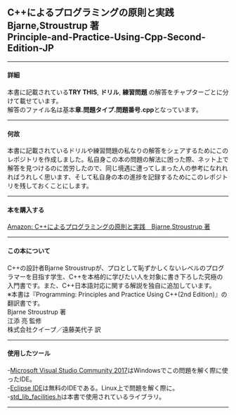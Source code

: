 ## C++によるプログラミングの原則と実践　Bjarne,Stroustrup 著 <br> Principle-and-Practice-Using-Cpp-Second-Edition-JP
***
#### 詳細
本書に記載されている**TRY THIS**, **ドリル**, **練習問題** の解答をチャプターごとに分けて載せています。<br>
解答のファイル名は基本**章.問題タイプ.問題番号.cpp**となっています。
***
#### 何故
本書に記載されているドリルや練習問題の私なりの解答をシェアするためにこのレポジトリを作成しました。私自身この本の問題の解法に困った際、ネット上で解答を見つけるのに苦労したので、同じ境遇に遭ってしまった人の参考になれれればうれしく思います、そして私自身の本の進捗を記録するためにこのレポジトリを残しておくことにします。
***
#### 本を購入する
[Amazon: C++によるプログラミングの原則と実践　Bjarne,Stroustrup 著](https://www.amazon.co.jp/C-%E3%81%AB%E3%82%88%E3%82%8B%E3%83%97%E3%83%AD%E3%82%B0%E3%83%A9%E3%83%9F%E3%83%B3%E3%82%B0%E3%81%AE%E5%8E%9F%E5%89%87%E3%81%A8%E5%AE%9F%E8%B7%B5-Bjarne-Stroustrup/dp/4048930516)
***
#### この本について
C++の設計者Bjarne Stroustrupが、プロとして恥ずかしくないレベルのプログラマーを目指す学生、C++を本格的に学びたい人を対象に書き下ろした究極の入門書です。また、C++日本語対応に関する解説を独自に追加しています。<br>
※本書は『Programming: Principles and Practice Using C++(2nd Edition)』の翻訳書です。 <br>
Bjarne Stroustrup 著 <br>
江添 亮 監修 <br>
株式会社クイープ／遠藤美代子 訳 <br>
***
#### 使用したツール
-[Microsoft Visual Studio Community 2017](https://my.visualstudio.com/Downloads?q=visual%20studio%202017&wt.mc_id=o~msft~vscom~older-downloads)はWindowsでこの問題を解く際に使ったIDE。 <br>
-[Eclipse IDE](https://www.eclipse.org/downloads/)は無料のIDEである。Linux上で問題を解く際に。 <br>
-[std_lib_facilities.h](https://www.stroustrup.com/Programming/PPP2code/std_lib_facilities.h)は本書で使用されているライブラリ。 <br>
***
